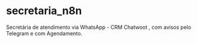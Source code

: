 # secretaria_n8n
Secretária de  atendimento via WhatsApp - CRM Chatwoot , com avisos pelo Telegram e com Agendamento.
